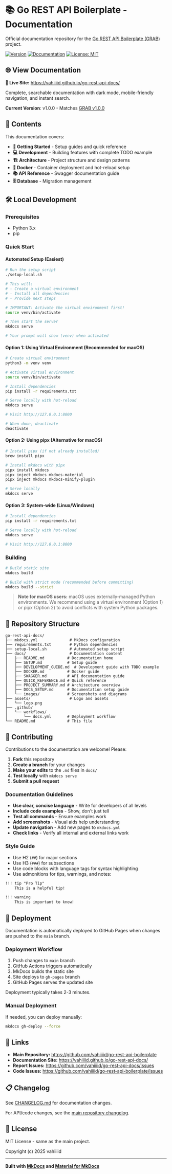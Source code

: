 # 📚 Go REST API Boilerplate - Documentation

Official documentation repository for the [Go REST API Boilerplate (GRAB)](https://github.com/vahiiiid/go-rest-api-boilerplate) project.

[![Version](https://img.shields.io/badge/version-1.0.0-blue.svg)](https://github.com/vahiiiid/go-rest-api-docs/releases/tag/v1.0.0)
[![Documentation](https://img.shields.io/badge/docs-latest-brightgreen.svg)](https://vahiiiid.github.io/go-rest-api-docs/)
[![License: MIT](https://img.shields.io/badge/License-MIT-yellow.svg)](https://opensource.org/licenses/MIT)

## 🌐 View Documentation

**🔗 Live Site:** https://vahiiiid.github.io/go-rest-api-docs/

Complete, searchable documentation with dark mode, mobile-friendly navigation, and instant search.

**Current Version**: v1.0.0 - Matches [GRAB v1.0.0](https://github.com/vahiiiid/go-rest-api-boilerplate/releases/tag/v1.0.0)

## 📖 Contents

This documentation covers:

- **🚀 Getting Started** - Setup guides and quick reference
- **💻 Development** - Building features with complete TODO example
- **🏗️ Architecture** - Project structure and design patterns
- **🐳 Docker** - Container deployment and hot-reload setup
- **📚 API Reference** - Swagger documentation guide
- **🗄️ Database** - Migration management

## 🛠️ Local Development

### Prerequisites

- Python 3.x
- pip

### Quick Start

#### Automated Setup (Easiest)

```bash
# Run the setup script
./setup-local.sh

# This will:
# - Create a virtual environment
# - Install all dependencies
# - Provide next steps

# IMPORTANT: Activate the virtual environment first!
source venv/bin/activate

# Then start the server
mkdocs serve

# Your prompt will show (venv) when activated
```

#### Option 1: Using Virtual Environment (Recommended for macOS)

```bash
# Create virtual environment
python3 -m venv venv

# Activate virtual environment
source venv/bin/activate

# Install dependencies
pip install -r requirements.txt

# Serve locally with hot-reload
mkdocs serve

# Visit http://127.0.0.1:8000

# When done, deactivate
deactivate
```

#### Option 2: Using pipx (Alternative for macOS)

```bash
# Install pipx (if not already installed)
brew install pipx

# Install mkdocs with pipx
pipx install mkdocs
pipx inject mkdocs mkdocs-material
pipx inject mkdocs mkdocs-minify-plugin

# Serve locally
mkdocs serve
```

#### Option 3: System-wide (Linux/Windows)

```bash
# Install dependencies
pip install -r requirements.txt

# Serve locally with hot-reload
mkdocs serve

# Visit http://127.0.0.1:8000
```

### Building

```bash
# Build static site
mkdocs build

# Build with strict mode (recommended before committing)
mkdocs build --strict
```

> **Note for macOS users:** macOS uses externally-managed Python environments. We recommend using a virtual environment (Option 1) or pipx (Option 2) to avoid conflicts with system Python packages.

## 📁 Repository Structure

```
go-rest-api-docs/
├── mkdocs.yml              # MkDocs configuration
├── requirements.txt        # Python dependencies
├── setup-local.sh          # Automated setup script
├── docs/                   # Documentation content
│   ├── README.md          # Documentation home
│   ├── SETUP.md           # Setup guide
│   ├── DEVELOPMENT_GUIDE.md  # Development guide with TODO example
│   ├── DOCKER.md          # Docker guide
│   ├── SWAGGER.md         # API documentation guide
│   ├── QUICK_REFERENCE.md # Quick reference
│   ├── PROJECT_SUMMARY.md # Architecture overview
│   ├── DOCS_SETUP.md      # Documentation setup guide
│   └── images/            # Screenshots and diagrams
├── assets/                 # Logo and assets
│   └── logo.png
├── .github/
│   └── workflows/
│       └── docs.yml       # Deployment workflow
└── README.md              # This file
```

## 🤝 Contributing

Contributions to the documentation are welcome! Please:

1. **Fork** this repository
2. **Create a branch** for your changes
3. **Make your edits** to the `.md` files in `docs/`
4. **Test locally** with `mkdocs serve`
5. **Submit a pull request**

### Documentation Guidelines

- **Use clear, concise language** - Write for developers of all levels
- **Include code examples** - Show, don't just tell
- **Test all commands** - Ensure examples work
- **Add screenshots** - Visual aids help understanding
- **Update navigation** - Add new pages to `mkdocs.yml`
- **Check links** - Verify all internal and external links work

### Style Guide

- Use H2 (`##`) for major sections
- Use H3 (`###`) for subsections
- Use code blocks with language tags for syntax highlighting
- Use admonitions for tips, warnings, and notes:

```markdown
!!! tip "Pro Tip"
    This is a helpful tip!

!!! warning
    This is important to know!
```

## 🚀 Deployment

Documentation is automatically deployed to GitHub Pages when changes are pushed to the `main` branch.

### Deployment Workflow

1. Push changes to `main` branch
2. GitHub Actions triggers automatically
3. MkDocs builds the static site
4. Site deploys to `gh-pages` branch
5. GitHub Pages serves the updated site

Deployment typically takes 2-3 minutes.

### Manual Deployment

If needed, you can deploy manually:

```bash
mkdocs gh-deploy --force
```

## 🔗 Links

- **Main Repository:** https://github.com/vahiiiid/go-rest-api-boilerplate
- **Documentation Site:** https://vahiiiid.github.io/go-rest-api-docs/
- **Report Issues:** https://github.com/vahiiiid/go-rest-api-docs/issues
- **Code Issues:** https://github.com/vahiiiid/go-rest-api-boilerplate/issues

## 📋 Changelog

See [CHANGELOG.md](CHANGELOG.md) for documentation changes.

For API/code changes, see the [main repository changelog](https://github.com/vahiiiid/go-rest-api-boilerplate/blob/main/CHANGELOG.md).

## 📄 License

MIT License - same as the main project.

Copyright (c) 2025 vahiiiid

---

**Built with [MkDocs](https://www.mkdocs.org/) and [Material for MkDocs](https://squidfunk.github.io/mkdocs-material/)**